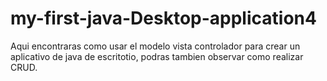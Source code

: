 # my-first-java-Desktop-application4
Aqui encontraras como usar el modelo vista controlador para crear un aplicativo de java de escritotio, podras tambien observar como realizar CRUD.
